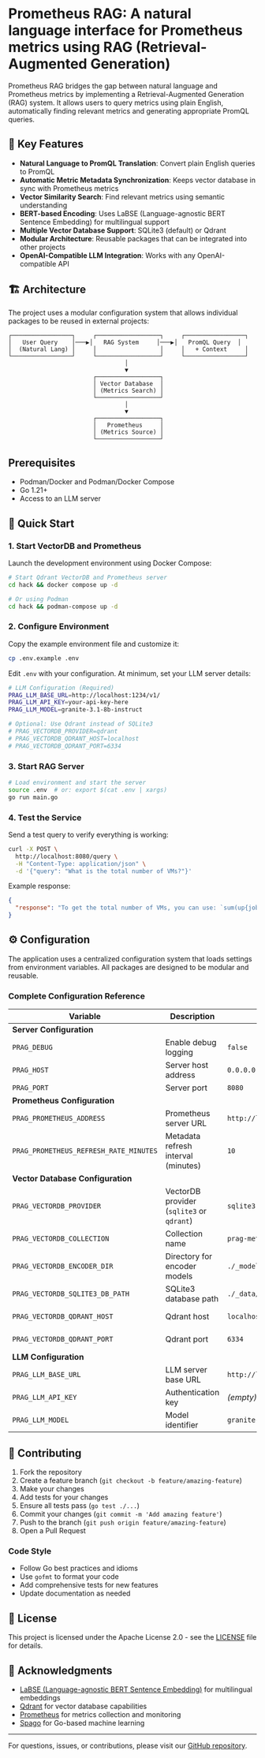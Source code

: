 # Prometheus RAG: A natural language interface for Prometheus metrics using RAG (Retrieval-Augmented Generation)

Prometheus RAG bridges the gap between natural language and Prometheus metrics by implementing a Retrieval-Augmented Generation (RAG) system. It allows users to query metrics using plain English, automatically finding relevant metrics and generating appropriate PromQL queries.

## 🌟 Key Features

- **Natural Language to PromQL Translation**: Convert plain English queries to PromQL
- **Automatic Metric Metadata Synchronization**: Keeps vector database in sync with Prometheus metrics
- **Vector Similarity Search**: Find relevant metrics using semantic understanding
- **BERT-based Encoding**: Uses LaBSE (Language-agnostic BERT Sentence Embedding) for multilingual support
- **Multiple Vector Database Support**: SQLite3 (default) or Qdrant
- **Modular Architecture**: Reusable packages that can be integrated into other projects
- **OpenAI-Compatible LLM Integration**: Works with any OpenAI-compatible API

## 🏗️ Architecture

The project uses a modular configuration system that allows individual packages to be reused in external projects:

```
┌─────────────────┐     ┌──────────────────┐     ┌─────────────────┐
│   User Query    │───▶│   RAG System     │───▶│   PromQL Query  │
│  (Natural Lang) │     │                  │     │   + Context     │
└─────────────────┘     └──────────────────┘     └─────────────────┘
                                 │
                                 ▼
                        ┌──────────────────┐
                        │ Vector Database  │
                        │ (Metrics Search) │
                        └──────────────────┘
                                 │
                                 ▼
                        ┌──────────────────┐
                        │   Prometheus     │
                        │ (Metrics Source) │
                        └──────────────────┘
```

## Prerequisites

- Podman/Docker and Podman/Docker Compose
- Go 1.21+
- Access to an LLM server

## 🚀 Quick Start

### 1. Start VectorDB and Prometheus

Launch the development environment using Docker Compose:

```bash
# Start Qdrant VectorDB and Prometheus server
cd hack && docker compose up -d

# Or using Podman
cd hack && podman-compose up -d
```

### 2. Configure Environment

Copy the example environment file and customize it:

```bash
cp .env.example .env
```

Edit `.env` with your configuration. At minimum, set your LLM server details:

```bash
# LLM Configuration (Required)
PRAG_LLM_BASE_URL=http://localhost:1234/v1/
PRAG_LLM_API_KEY=your-api-key-here
PRAG_LLM_MODEL=granite-3.1-8b-instruct

# Optional: Use Qdrant instead of SQLite3
# PRAG_VECTORDB_PROVIDER=qdrant
# PRAG_VECTORDB_QDRANT_HOST=localhost
# PRAG_VECTORDB_QDRANT_PORT=6334
```

### 3. Start RAG Server

```bash
# Load environment and start the server
source .env  # or: export $(cat .env | xargs)
go run main.go
```

### 4. Test the Service

Send a test query to verify everything is working:

```bash
curl -X POST \
  http://localhost:8080/query \
  -H "Content-Type: application/json" \
  -d '{"query": "What is the total number of VMs?"}'
```

Example response:
```json
{
  "response": "To get the total number of VMs, you can use: `sum(up{job=\"vm-exporter\"})`"
}
```

## ⚙️ Configuration

The application uses a centralized configuration system that loads settings from environment variables. All packages are designed to be modular and reusable.

### Complete Configuration Reference

| Variable | Description | Default | Required |
|----------|-------------|---------|----------|
| **Server Configuration** |
| `PRAG_DEBUG` | Enable debug logging | `false` | No |
| `PRAG_HOST` | Server host address | `0.0.0.0` | No |
| `PRAG_PORT` | Server port | `8080` | No |
| **Prometheus Configuration** |
| `PRAG_PROMETHEUS_ADDRESS` | Prometheus server URL | `http://localhost:9090` | No |
| `PRAG_PROMETHEUS_REFRESH_RATE_MINUTES` | Metadata refresh interval (minutes) | `10` | No |
| **Vector Database Configuration** |
| `PRAG_VECTORDB_PROVIDER` | VectorDB provider (`sqlite3` or `qdrant`) | `sqlite3` | No |
| `PRAG_VECTORDB_COLLECTION` | Collection name | `prag-metrics` | No |
| `PRAG_VECTORDB_ENCODER_DIR` | Directory for encoder models | `./_models` | No |
| `PRAG_VECTORDB_SQLITE3_DB_PATH` | SQLite3 database path | `./_data/metrics.db` | If using SQLite3 |
| `PRAG_VECTORDB_QDRANT_HOST` | Qdrant host | `localhost` | If using Qdrant |
| `PRAG_VECTORDB_QDRANT_PORT` | Qdrant port | `6334` | If using Qdrant |
| **LLM Configuration** |
| `PRAG_LLM_BASE_URL` | LLM server base URL | `http://localhost:1234/v1/` | **Yes** |
| `PRAG_LLM_API_KEY` | Authentication key | *(empty)* | **Yes** |
| `PRAG_LLM_MODEL` | Model identifier | `granite-3.1-8b-instruct` | No |

## 🤝 Contributing

1. Fork the repository
2. Create a feature branch (`git checkout -b feature/amazing-feature`)
3. Make your changes
4. Add tests for your changes
5. Ensure all tests pass (`go test ./...`)
6. Commit your changes (`git commit -m 'Add amazing feature'`)
7. Push to the branch (`git push origin feature/amazing-feature`)
8. Open a Pull Request

### Code Style
- Follow Go best practices and idioms
- Use `gofmt` to format your code
- Add comprehensive tests for new features
- Update documentation as needed

## 📝 License

This project is licensed under the Apache License 2.0 - see the [LICENSE](LICENSE) file for details.

## 🙏 Acknowledgments

- [LaBSE (Language-agnostic BERT Sentence Embedding)](https://ai.googleblog.com/2020/08/language-agnostic-bert-sentence.html) for multilingual embeddings
- [Qdrant](https://qdrant.tech/) for vector database capabilities
- [Prometheus](https://prometheus.io/) for metrics collection and monitoring
- [Spago](https://github.com/nlpodyssey/spago) for Go-based machine learning

---

For questions, issues, or contributions, please visit our [GitHub repository](https://github.com/machadovilaca/prometheus-rag).
